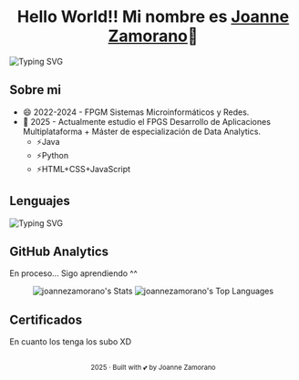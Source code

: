 <div>
      <h1 align="center">Hello World!! Mi nombre es <a href="https://github.com/JoanneZamorano">Joanne Zamorano<a>👋</h1>
</div>

![Typing SVG](https://readme-typing-svg.demolab.com?font=Fira+Code&weight=100&size=23&pause=1000&width=600&lines=Desarrolladora+Aplicaciones+Multiplataforma)

## Sobre mi

- 😄 2022-2024 - FPGM Sistemas Microinformáticos y Redes.
- 🌱 2025 - Actualmente estudio el FPGS Desarrollo de Aplicaciones Multiplataforma + Máster de especialización de Data Analytics.
  - ⚡Java
  - ⚡Python
  - ⚡HTML+CSS+JavaScript
 
## Lenguajes 

![Typing SVG](https://readme-typing-svg.demolab.com?font=Fira+Code&weight=100&size=50&duration=1000&pause=50&color=F75151&background=FF000000&vCenter=true&width=600&height=68&lines=Java;Python;JavaScript;SQL;NoSQL)

## GitHub Analytics
<p>En proceso... Sigo aprendiendo ^^</p>
<div align="center">
      
![joannezamorano's Stats](https://github-readme-stats.vercel.app/api?username=joannezamorano&theme=vue&show_icons=true&hide_border=true&count_private=true)
![joannezamorano's Top Languages](https://github-readme-stats.vercel.app/api/top-langs/?username=joannezamorano&theme=vue&show_icons=true&hide_border=true&layout=compact)
</div>


## Certificados
<p>En cuanto los tenga los subo XD</p>

## 

<footer align="center">
      <sub><p align="center">2025 · Built with 💕 by Joanne Zamorano</p></sub>
</footer>

<!--
**JoanneZamorano/joannezamorano** is a ✨ _special_ ✨ repository because its `README.md` (this file) appears on your GitHub profile.
Here are some ideas to get you started:

- 🔭 I’m currently working on ...
- 🌱 I’m currently learning ...
- 👯 I’m looking to collaborate on ...
- 🤔 I’m looking for help with ...
- 💬 Ask me about ...
- 📫 How to reach me: ...
- 😄 Pronouns: ...
- ⚡ Fun fact: ...

-->
